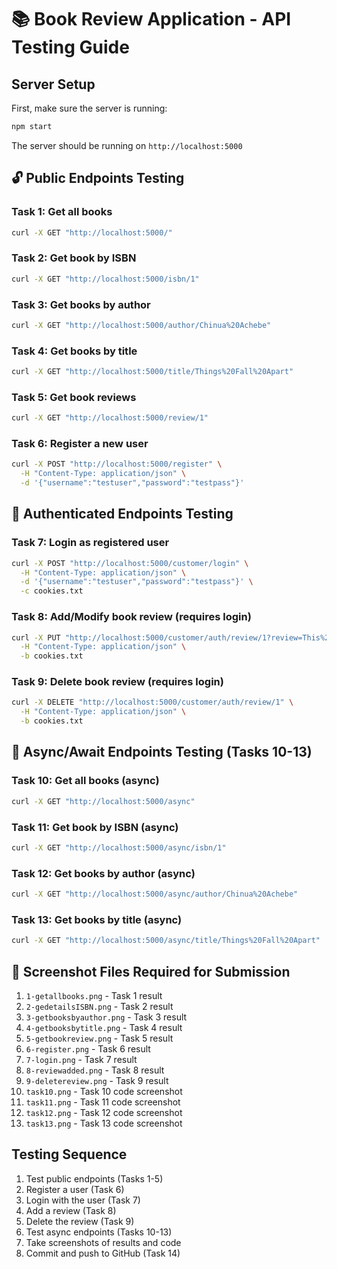 # 📚 Book Review Application - API Testing Guide

## Server Setup
First, make sure the server is running:
```bash
npm start
```
The server should be running on `http://localhost:5000`

## 🔓 Public Endpoints Testing

### Task 1: Get all books
```bash
curl -X GET "http://localhost:5000/"
```

### Task 2: Get book by ISBN
```bash
curl -X GET "http://localhost:5000/isbn/1"
```

### Task 3: Get books by author
```bash
curl -X GET "http://localhost:5000/author/Chinua%20Achebe"
```

### Task 4: Get books by title
```bash
curl -X GET "http://localhost:5000/title/Things%20Fall%20Apart"
```

### Task 5: Get book reviews
```bash
curl -X GET "http://localhost:5000/review/1"
```

### Task 6: Register a new user
```bash
curl -X POST "http://localhost:5000/register" \
  -H "Content-Type: application/json" \
  -d '{"username":"testuser","password":"testpass"}'
```

## 🔐 Authenticated Endpoints Testing

### Task 7: Login as registered user
```bash
curl -X POST "http://localhost:5000/customer/login" \
  -H "Content-Type: application/json" \
  -d '{"username":"testuser","password":"testpass"}' \
  -c cookies.txt
```

### Task 8: Add/Modify book review (requires login)
```bash
curl -X PUT "http://localhost:5000/customer/auth/review/1?review=This%20is%20a%20great%20book!" \
  -H "Content-Type: application/json" \
  -b cookies.txt
```

### Task 9: Delete book review (requires login)
```bash
curl -X DELETE "http://localhost:5000/customer/auth/review/1" \
  -H "Content-Type: application/json" \
  -b cookies.txt
```

## 🚀 Async/Await Endpoints Testing (Tasks 10-13)

### Task 10: Get all books (async)
```bash
curl -X GET "http://localhost:5000/async"
```

### Task 11: Get book by ISBN (async)
```bash
curl -X GET "http://localhost:5000/async/isbn/1"
```

### Task 12: Get books by author (async)
```bash
curl -X GET "http://localhost:5000/async/author/Chinua%20Achebe"
```

### Task 13: Get books by title (async)
```bash
curl -X GET "http://localhost:5000/async/title/Things%20Fall%20Apart"
```

## 📸 Screenshot Files Required for Submission

1. `1-getallbooks.png` - Task 1 result
2. `2-gedetailsISBN.png` - Task 2 result  
3. `3-getbooksbyauthor.png` - Task 3 result
4. `4-getbooksbytitle.png` - Task 4 result
5. `5-getbookreview.png` - Task 5 result
6. `6-register.png` - Task 6 result
7. `7-login.png` - Task 7 result
8. `8-reviewadded.png` - Task 8 result
9. `9-deletereview.png` - Task 9 result
10. `task10.png` - Task 10 code screenshot
11. `task11.png` - Task 11 code screenshot
12. `task12.png` - Task 12 code screenshot
13. `task13.png` - Task 13 code screenshot

## Testing Sequence

1. Test public endpoints (Tasks 1-5)
2. Register a user (Task 6)
3. Login with the user (Task 7)
4. Add a review (Task 8)
5. Delete the review (Task 9)
6. Test async endpoints (Tasks 10-13)
7. Take screenshots of results and code
8. Commit and push to GitHub (Task 14) 
